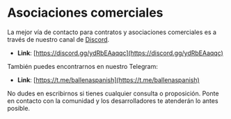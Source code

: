 # Asociaciones comerciales

La mejor vía de contacto para contratos y asociaciones comerciales es a través de nuestro canal de [Discord](https://discord.gg/ydRbEAaqqc). 

* **Link**: [https://discord.gg/ydRbEAaqqc](https://discord.gg/ydRbEAaqqc)

También puedes encontrarnos en nuestro Telegram:

* **Link**: [https://t.me/ballenaspanish](https://t.me/ballenaspanish)



No dudes en escribirnos si tienes cualquier consulta o proposición. Ponte en contacto con la comunidad y los desarrolladores te atenderán lo antes posible.

